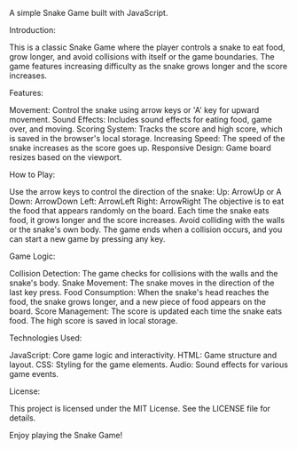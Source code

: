 A simple Snake Game built with JavaScript.



Introduction:

This is a classic Snake Game where the player controls a snake to eat food, grow longer, and avoid collisions with itself or the game boundaries. The game features increasing difficulty as the snake grows longer and the score increases.


Features:

Movement: Control the snake using arrow keys or 'A' key for upward movement.
Sound Effects: Includes sound effects for eating food, game over, and moving.
Scoring System: Tracks the score and high score, which is saved in the browser's local storage.
Increasing Speed: The speed of the snake increases as the score goes up.
Responsive Design: Game board resizes based on the viewport.


How to Play:

Use the arrow keys to control the direction of the snake:
Up: ArrowUp or A
Down: ArrowDown
Left: ArrowLeft
Right: ArrowRight
The objective is to eat the food that appears randomly on the board.
Each time the snake eats food, it grows longer and the score increases.
Avoid colliding with the walls or the snake's own body.
The game ends when a collision occurs, and you can start a new game by pressing any key.


Game Logic:

Collision Detection: The game checks for collisions with the walls and the snake's body.
Snake Movement: The snake moves in the direction of the last key press.
Food Consumption: When the snake's head reaches the food, the snake grows longer, and a new piece of food appears on the board.
Score Management: The score is updated each time the snake eats food. The high score is saved in local storage.


Technologies Used:

JavaScript: Core game logic and interactivity.
HTML: Game structure and layout.
CSS: Styling for the game elements.
Audio: Sound effects for various game events.



License:

This project is licensed under the MIT License. See the LICENSE file for details.



Enjoy playing the Snake Game!
